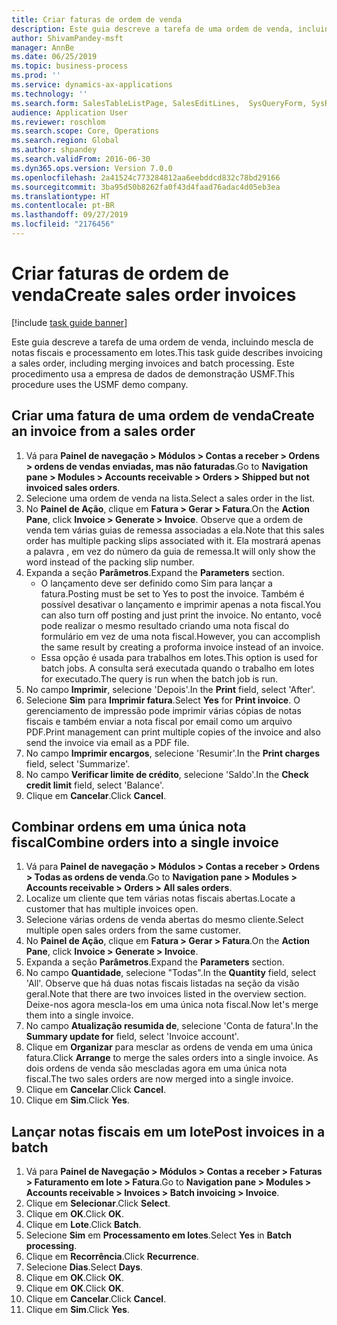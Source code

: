 ```yaml
---
title: Criar faturas de ordem de venda
description: Este guia descreve a tarefa de uma ordem de venda, incluindo mescla de notas fiscais e processamento em lotes.
author: ShivamPandey-msft
manager: AnnBe
ms.date: 06/25/2019
ms.topic: business-process
ms.prod: ''
ms.service: dynamics-ax-applications
ms.technology: ''
ms.search.form: SalesTableListPage, SalesEditLines,  SysQueryForm, SysRecurrence
audience: Application User
ms.reviewer: roschlom
ms.search.scope: Core, Operations
ms.search.region: Global
ms.author: shpandey
ms.search.validFrom: 2016-06-30
ms.dyn365.ops.version: Version 7.0.0
ms.openlocfilehash: 2a41524c773284812aa6eebddcd832c78bd29166
ms.sourcegitcommit: 3ba95d50b8262fa0f43d4faad76adac4d05eb3ea
ms.translationtype: HT
ms.contentlocale: pt-BR
ms.lasthandoff: 09/27/2019
ms.locfileid: "2176456"
---
```

# <a name="create-sales-order-invoices"></a><span data-ttu-id="f6e69-103">Criar faturas de ordem de venda</span><span class="sxs-lookup"><span data-stu-id="f6e69-103">Create sales order invoices</span></span>

[!include [task guide banner](../../includes/task-guide-banner.md)]

<span data-ttu-id="f6e69-104">Este guia descreve a tarefa de uma ordem de venda, incluindo mescla de notas fiscais e processamento em lotes.</span><span class="sxs-lookup"><span data-stu-id="f6e69-104">This task guide describes invoicing a sales order, including merging invoices and batch processing.</span></span> <span data-ttu-id="f6e69-105">Este procedimento usa a empresa de dados de demonstração USMF.</span><span class="sxs-lookup"><span data-stu-id="f6e69-105">This procedure uses the USMF demo company.</span></span>


## <a name="create-an-invoice-from-a-sales-order"></a><span data-ttu-id="f6e69-106">Criar uma fatura de uma ordem de venda</span><span class="sxs-lookup"><span data-stu-id="f6e69-106">Create an invoice from a sales order</span></span>
1. <span data-ttu-id="f6e69-107">Vá para **Painel de navegação > Módulos > Contas a receber > Ordens > ordens de vendas enviadas, mas não faturadas**.</span><span class="sxs-lookup"><span data-stu-id="f6e69-107">Go to **Navigation pane > Modules > Accounts receivable > Orders > Shipped but not invoiced sales orders**.</span></span>
2. <span data-ttu-id="f6e69-108">Selecione uma ordem de venda na lista.</span><span class="sxs-lookup"><span data-stu-id="f6e69-108">Select a sales order in the list.</span></span> 
3. <span data-ttu-id="f6e69-109">No **Painel de Ação**, clique em **Fatura > Gerar > Fatura**.</span><span class="sxs-lookup"><span data-stu-id="f6e69-109">On the **Action Pane**, click **Invoice > Generate > Invoice**.</span></span> <span data-ttu-id="f6e69-110">Observe que a ordem de venda tem várias guias de remessa associadas a ela.</span><span class="sxs-lookup"><span data-stu-id="f6e69-110">Note that this sales order has multiple packing slips associated with it.</span></span> <span data-ttu-id="f6e69-111">Ela mostrará apenas a palavra <multiple>, em vez do número da guia de remessa.</span><span class="sxs-lookup"><span data-stu-id="f6e69-111">It will only show the word <multiple> instead of the packing slip number.</span></span>  
4. <span data-ttu-id="f6e69-112">Expanda a seção **Parâmetros**.</span><span class="sxs-lookup"><span data-stu-id="f6e69-112">Expand the **Parameters** section.</span></span>
    - <span data-ttu-id="f6e69-113">O lançamento deve ser definido como Sim para lançar a fatura.</span><span class="sxs-lookup"><span data-stu-id="f6e69-113">Posting must be set to Yes to post the invoice.</span></span> <span data-ttu-id="f6e69-114">Também é possível desativar o lançamento e imprimir apenas a nota fiscal.</span><span class="sxs-lookup"><span data-stu-id="f6e69-114">You can also turn off posting and just print the invoice.</span></span> <span data-ttu-id="f6e69-115">No entanto, você pode realizar o mesmo resultado criando uma nota fiscal do formulário em vez de uma nota fiscal.</span><span class="sxs-lookup"><span data-stu-id="f6e69-115">However, you can accomplish the same result by creating a proforma invoice instead of an invoice.</span></span>  
    - <span data-ttu-id="f6e69-116">Essa opção é usada para trabalhos em lotes.</span><span class="sxs-lookup"><span data-stu-id="f6e69-116">This option is used for batch jobs.</span></span> <span data-ttu-id="f6e69-117">A consulta será executada quando o trabalho em lotes for executado.</span><span class="sxs-lookup"><span data-stu-id="f6e69-117">The query is run when the batch job is run.</span></span>
5. <span data-ttu-id="f6e69-118">No campo **Imprimir**, selecione 'Depois'.</span><span class="sxs-lookup"><span data-stu-id="f6e69-118">In the **Print** field, select 'After'.</span></span>
6. <span data-ttu-id="f6e69-119">Selecione **Sim** para **Imprimir fatura**.</span><span class="sxs-lookup"><span data-stu-id="f6e69-119">Select **Yes** for **Print invoice**.</span></span> <span data-ttu-id="f6e69-120">O gerenciamento de impressão pode imprimir várias cópias de notas fiscais e também enviar a nota fiscal por email como um arquivo PDF.</span><span class="sxs-lookup"><span data-stu-id="f6e69-120">Print management can print  multiple copies of the invoice and also send the invoice via email as a PDF file.</span></span>  
7. <span data-ttu-id="f6e69-121">No campo **Imprimir encargos**, selecione 'Resumir'.</span><span class="sxs-lookup"><span data-stu-id="f6e69-121">In the **Print charges** field, select 'Summarize'.</span></span>
8. <span data-ttu-id="f6e69-122">No campo **Verificar limite de crédito**, selecione 'Saldo'.</span><span class="sxs-lookup"><span data-stu-id="f6e69-122">In the **Check credit limit** field, select 'Balance'.</span></span>
9. <span data-ttu-id="f6e69-123">Clique em **Cancelar**.</span><span class="sxs-lookup"><span data-stu-id="f6e69-123">Click **Cancel**.</span></span>

## <a name="combine-orders-into-a-single-invoice"></a><span data-ttu-id="f6e69-124">Combinar ordens em uma única nota fiscal</span><span class="sxs-lookup"><span data-stu-id="f6e69-124">Combine orders into a single invoice</span></span>
1. <span data-ttu-id="f6e69-125">Vá para **Painel de navegação > Módulos > Contas a receber > Ordens > Todas as ordens de venda**.</span><span class="sxs-lookup"><span data-stu-id="f6e69-125">Go to **Navigation pane > Modules > Accounts receivable > Orders > All sales orders**.</span></span>
2. <span data-ttu-id="f6e69-126">Localize um cliente que tem várias notas fiscais abertas.</span><span class="sxs-lookup"><span data-stu-id="f6e69-126">Locate a customer that has multiple invoices open.</span></span>
3. <span data-ttu-id="f6e69-127">Selecione várias ordens de venda abertas do mesmo cliente.</span><span class="sxs-lookup"><span data-stu-id="f6e69-127">Select multiple open sales orders from the same customer.</span></span>
4. <span data-ttu-id="f6e69-128">No **Painel de Ação**, clique em **Fatura > Gerar > Fatura**.</span><span class="sxs-lookup"><span data-stu-id="f6e69-128">On the **Action Pane**, click **Invoice > Generate > Invoice**.</span></span>
5. <span data-ttu-id="f6e69-129">Expanda a seção **Parâmetros**.</span><span class="sxs-lookup"><span data-stu-id="f6e69-129">Expand the **Parameters** section.</span></span>
6. <span data-ttu-id="f6e69-130">No campo **Quantidade**, selecione "Todas".</span><span class="sxs-lookup"><span data-stu-id="f6e69-130">In the **Quantity** field, select 'All'.</span></span> <span data-ttu-id="f6e69-131">Observe que há duas notas fiscais listadas na seção da visão geral.</span><span class="sxs-lookup"><span data-stu-id="f6e69-131">Note that there are two invoices listed in the overview section.</span></span> <span data-ttu-id="f6e69-132">Deixe-nos agora mescla-los em uma única nota fiscal.</span><span class="sxs-lookup"><span data-stu-id="f6e69-132">Now let's merge them into a single invoice.</span></span>  
7. <span data-ttu-id="f6e69-133">No campo **Atualização resumida de**, selecione 'Conta de fatura'.</span><span class="sxs-lookup"><span data-stu-id="f6e69-133">In the **Summary update for** field, select 'Invoice account'.</span></span>
8. <span data-ttu-id="f6e69-134">Clique em **Organizar** para mesclar as ordens de venda em uma única fatura.</span><span class="sxs-lookup"><span data-stu-id="f6e69-134">Click **Arrange** to merge the sales orders into a single invoice.</span></span> <span data-ttu-id="f6e69-135">As dois ordens de venda são mescladas agora em uma única nota fiscal.</span><span class="sxs-lookup"><span data-stu-id="f6e69-135">The two sales orders are now merged into a single invoice.</span></span>   
9. <span data-ttu-id="f6e69-136">Clique em **Cancelar**.</span><span class="sxs-lookup"><span data-stu-id="f6e69-136">Click **Cancel**.</span></span>
10. <span data-ttu-id="f6e69-137">Clique em **Sim**.</span><span class="sxs-lookup"><span data-stu-id="f6e69-137">Click **Yes**.</span></span>

## <a name="post-invoices-in-a-batch"></a><span data-ttu-id="f6e69-138">Lançar notas fiscais em um lote</span><span class="sxs-lookup"><span data-stu-id="f6e69-138">Post invoices in a batch</span></span>
1. <span data-ttu-id="f6e69-139">Vá para **Painel de Navegação > Módulos > Contas a receber > Faturas > Faturamento em lote > Fatura**.</span><span class="sxs-lookup"><span data-stu-id="f6e69-139">Go to **Navigation pane > Modules > Accounts receivable > Invoices > Batch invoicing > Invoice**.</span></span>
2. <span data-ttu-id="f6e69-140">Clique em **Selecionar**.</span><span class="sxs-lookup"><span data-stu-id="f6e69-140">Click **Select**.</span></span>
3. <span data-ttu-id="f6e69-141">Clique em **OK**.</span><span class="sxs-lookup"><span data-stu-id="f6e69-141">Click **OK**.</span></span>
4. <span data-ttu-id="f6e69-142">Clique em **Lote**.</span><span class="sxs-lookup"><span data-stu-id="f6e69-142">Click **Batch**.</span></span>
5. <span data-ttu-id="f6e69-143">Selecione **Sim** em **Processamento em lotes**.</span><span class="sxs-lookup"><span data-stu-id="f6e69-143">Select **Yes** in **Batch processing**.</span></span>
6. <span data-ttu-id="f6e69-144">Clique em **Recorrência**.</span><span class="sxs-lookup"><span data-stu-id="f6e69-144">Click **Recurrence**.</span></span>
7. <span data-ttu-id="f6e69-145">Selecione **Dias**.</span><span class="sxs-lookup"><span data-stu-id="f6e69-145">Select **Days**.</span></span>
8. <span data-ttu-id="f6e69-146">Clique em **OK**.</span><span class="sxs-lookup"><span data-stu-id="f6e69-146">Click **OK**.</span></span>
9. <span data-ttu-id="f6e69-147">Clique em **OK**.</span><span class="sxs-lookup"><span data-stu-id="f6e69-147">Click **OK**.</span></span>
10. <span data-ttu-id="f6e69-148">Clique em **Cancelar**.</span><span class="sxs-lookup"><span data-stu-id="f6e69-148">Click **Cancel**.</span></span>
11. <span data-ttu-id="f6e69-149">Clique em **Sim**.</span><span class="sxs-lookup"><span data-stu-id="f6e69-149">Click **Yes**.</span></span>

